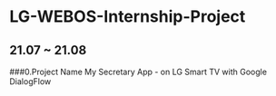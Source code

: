 # LG-WEBOS-Internship-Project
## 21.07 ~ 21.08

###0.Project Name
My Secretary App - on LG Smart TV with Google DialogFlow
